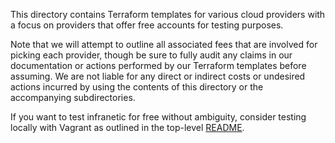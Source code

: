 This directory contains Terraform templates for various cloud providers with a
focus on providers that offer free accounts for testing purposes.

Note that we will attempt to outline all associated fees that are involved for
picking each provider, though be sure to fully audit any claims in our
documentation or actions performed by our Terraform templates before
assuming. We are not liable for any direct or indirect costs or undesired
actions incurred by using the contents of this directory or the accompanying
subdirectories.

If you want to test infranetic for free without ambiguity, consider testing
locally with Vagrant as outlined in the top-level [README](../README.md).
